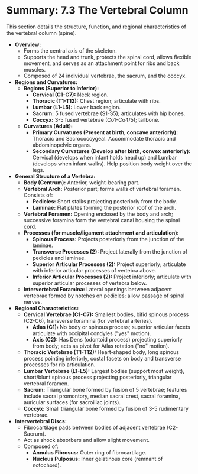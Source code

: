 # Summary: 7.3 The Vertebral Column

This section details the structure, function, and regional characteristics of the vertebral column (spine).

*   **Overview:**
    *   Forms the central axis of the skeleton.
    *   Supports the head and trunk, protects the spinal cord, allows flexible movement, and serves as an attachment point for ribs and back muscles.
    *   Composed of 24 individual vertebrae, the sacrum, and the coccyx.
*   **Regions and Curvatures:**
    *   **Regions (Superior to Inferior):**
        *   **Cervical (C1-C7):** Neck region.
        *   **Thoracic (T1-T12):** Chest region; articulate with ribs.
        *   **Lumbar (L1-L5):** Lower back region.
        *   **Sacrum:** 5 fused vertebrae (S1-S5); articulates with hip bones.
        *   **Coccyx:** 3-5 fused vertebrae (Co1-Co4/5); tailbone.
    *   **Curvatures (Adult):**
        *   **Primary Curvatures (Present at birth, concave anteriorly):** Thoracic and Sacrococcygeal. Accommodate thoracic and abdominopelvic organs.
        *   **Secondary Curvatures (Develop after birth, convex anteriorly):** Cervical (develops when infant holds head up) and Lumbar (develops when infant walks). Help position body weight over the legs.
*   **General Structure of a Vertebra:**
    *   **Body (Centrum):** Anterior, weight-bearing part.
    *   **Vertebral Arch:** Posterior part; forms walls of vertebral foramen. Consists of:
        *   **Pedicles:** Short stalks projecting posteriorly from the body.
        *   **Laminae:** Flat plates forming the posterior roof of the arch.
    *   **Vertebral Foramen:** Opening enclosed by the body and arch; successive foramina form the vertebral canal housing the spinal cord.
    *   **Processes (for muscle/ligament attachment and articulation):**
        *   **Spinous Process:** Projects posteriorly from the junction of the laminae.
        *   **Transverse Processes (2):** Project laterally from the junction of pedicles and laminae.
        *   **Superior Articular Processes (2):** Project superiorly; articulate with inferior articular processes of vertebra above.
        *   **Inferior Articular Processes (2):** Project inferiorly; articulate with superior articular processes of vertebra below.
    *   **Intervertebral Foramina:** Lateral openings between adjacent vertebrae formed by notches on pedicles; allow passage of spinal nerves.
*   **Regional Characteristics:**
    *   **Cervical Vertebrae (C1-C7):** Smallest bodies, bifid spinous process (C2-C6), transverse foramina (for vertebral arteries).
        *   **Atlas (C1):** No body or spinous process; superior articular facets articulate with occipital condyles ("yes" motion).
        *   **Axis (C2):** Has Dens (odontoid process) projecting superiorly from body; acts as pivot for Atlas rotation ("no" motion).
    *   **Thoracic Vertebrae (T1-T12):** Heart-shaped body, long spinous process pointing inferiorly, costal facets on body and transverse processes for rib articulation.
    *   **Lumbar Vertebrae (L1-L5):** Largest bodies (support most weight), short/blunt spinous process projecting posteriorly, triangular vertebral foramen.
    *   **Sacrum:** Triangular bone formed by fusion of 5 vertebrae; features include sacral promontory, median sacral crest, sacral foramina, auricular surfaces (for sacroiliac joints).
    *   **Coccyx:** Small triangular bone formed by fusion of 3-5 rudimentary vertebrae.
*   **Intervertebral Discs:**
    *   Fibrocartilage pads between bodies of adjacent vertebrae (C2-Sacrum).
    *   Act as shock absorbers and allow slight movement.
    *   Composed of:
        *   **Annulus Fibrosus:** Outer ring of fibrocartilage.
        *   **Nucleus Pulposus:** Inner gelatinous core (remnant of notochord).
